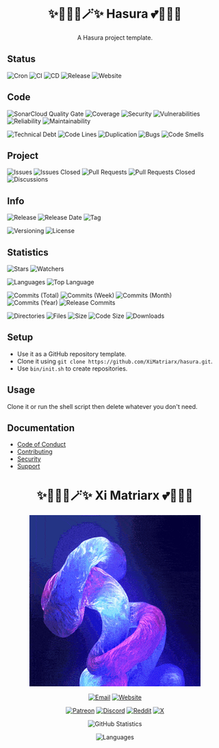<h1 align="center">✨🧚🏻‍♀️🪄✨ Hasura 💕🦄🌈🏰</h1>

<p align="center">A Hasura project template.</p>

## Status

<p>
  <img src="https://github.com/XiMatriarx/hasura/actions/workflows/cron.yml/badge.svg" alt="Cron">
  <img src="https://github.com/XiMatriarx/hasura/actions/workflows/ci.yml/badge.svg" alt="CI">
  <img src="https://github.com/XiMatriarx/hasura/actions/workflows/cd.yml/badge.svg" alt="CD">
  <img src="https://github.com/XiMatriarx/hasura/actions/workflows/release.yml/badge.svg" alt="Release">
  <img src="https://img.shields.io/website?url=https://ximatriarx.io&up_message=Up&up_color=800080&down_message=Down&down_color=008080&style=flat&logo=GitHub&label=Website&labelColor=404040" alt="Website">
</p>

## Code

<p>
  <img src="https://sonarcloud.io/api/project_badges/measure?project=XiMatriarx_hasura&metric=alert_status" alt="SonarCloud Quality Gate">
  <img src="https://sonarcloud.io/api/project_badges/measure?project=XiMatriarx_hasura&metric=coverage" alt="Coverage">
  <img src="https://sonarcloud.io/api/project_badges/measure?project=XiMatriarx_hasura&metric=security_rating" alt="Security">
  <img src="https://sonarcloud.io/api/project_badges/measure?project=XiMatriarx_hasura&metric=vulnerabilities" alt="Vulnerabilities">
  <img src="https://sonarcloud.io/api/project_badges/measure?project=XiMatriarx_hasura&metric=reliability_rating" alt="Reliability">
  <img src="https://sonarcloud.io/api/project_badges/measure?project=XiMatriarx_hasura&metric=sqale_rating" alt="Maintainability">
</p>

<p>
  <img src="https://sonarcloud.io/api/project_badges/measure?project=XiMatriarx_hasura&metric=sqale_index" alt="Technical Debt">
  <img src="https://sonarcloud.io/api/project_badges/measure?project=XiMatriarx_hasura&metric=ncloc" alt="Code Lines">
  <img src="https://sonarcloud.io/api/project_badges/measure?project=XiMatriarx_hasura&metric=duplicated_lines_density" alt="Duplication">
  <img src="https://sonarcloud.io/api/project_badges/measure?project=XiMatriarx_hasura&metric=bugs" alt="Bugs">
  <img src="https://sonarcloud.io/api/project_badges/measure?project=XiMatriarx_hasura&metric=code_smells" alt="Code Smells">
</p>

## Project

<p>
  <img src="https://img.shields.io/github/issues-raw/XiMatriarx/hasura?style=flat&logo=GitHub&label=Issues&labelColor=404040&color=800080" alt="Issues">
  <img src="https://img.shields.io/github/issues-closed-raw/XiMatriarx/hasura?style=flat&logo=GitHub&label=Issues Closed&labelColor=404040&color=800080" alt="Issues Closed">
  <img src="https://img.shields.io/github/issues-pr-raw/XiMatriarx/hasura?style=flat&logo=GitHub&label=Pull Requests&labelColor=404040&color=800080" alt="Pull Requests">
  <img src="https://img.shields.io/github/issues-pr-closed-raw/XiMatriarx/hasura?label=Pull Requests Closed&labelColor=404040&color=800080" alt="Pull Requests Closed">
  <img src="https://img.shields.io/github/discussions/XiMatriarx/hasura?style=flat&logo=GitHub&label=Discussions&labelColor=404040&color=800080" alt="Discussions">
</p>

## Info

<p>
  <img src="https://img.shields.io/github/v/release/XiMatriarx/hasura?sort=semver&style=flat&logo=GitHub&label=Release&labelColor=404040&color=800080" alt="Release">
  <img src="https://img.shields.io/github/release-date/XiMatriarx/hasura?style=flat&logo=GitHub&label=Release Date&labelColor=404040&color=800080" alt="Release Date">
  <img src="https://img.shields.io/github/v/tag/XiMatriarx/hasura?sort=semver&style=flat&logo=GitHub&label=Tag&labelColor=404040&color=800080" alt="Tag">
</p>

<p>
  <img src="https://img.shields.io/badge/Versioning-SemVer-404040?style=flat&label=Versioning&labelColor=404040&color=800080" alt="Versioning">
  <img src="https://img.shields.io/badge/License-MIT-404040?style=flat&label=License&labelColor=404040&color=800080" alt="License">
</p>

## Statistics

<p>
  <img src="https://img.shields.io/github/stars/XiMatriarx/hasura?style=flat&logo=GitHub&label=Stars&labelColor=404040&color=800080" alt="Stars">
  <img src="https://img.shields.io/github/watchers/XiMatriarx/hasura?style=flat&logo=GitHub&label=Watchers&labelColor=404040&color=800080" alt="Watchers">
</p>

<p>
  <img src="https://img.shields.io/github/languages/count/XiMatriarx/hasura?style=flat&logo=GitHub&label=Languages&labelColor=404040&color=800080" alt="Languages">
  <img src="https://img.shields.io/github/languages/top/XiMatriarx/hasura?style=flat&logo=GitHub&label=Top Language&labelColor=404040&color=800080" alt="Top Language">
</p>

<p>
  <img src="https://img.shields.io/github/commit-activity/t/XiMatriarx/hasura?style=flat&logo=GitHub&label=Commits&labelColor=404040&color=800080" alt="Commits (Total)">
  <img src="https://img.shields.io/github/commit-activity/w/XiMatriarx/hasura?style=flat&logo=GitHub&label=Commits&labelColor=404040&color=800080" alt="Commits (Week)">
  <img src="https://img.shields.io/github/commit-activity/m/XiMatriarx/hasura?style=flat&logo=GitHub&label=Commits&labelColor=404040&color=800080" alt="Commits (Month)">
  <img src="https://img.shields.io/github/commit-activity/y/XiMatriarx/hasura?style=flat&logo=GitHub&label=Commits&labelColor=404040&color=800080" alt="Commits (Year)">
  <img src="https://img.shields.io/github/commits-since/XiMatriarx/hasura/latest?sort=semver&style=flat&logo=GitHub&label=Release Commits&labelColor=404040&color=800080" alt="Release Commits">
</p>

<p>
  <img src="https://img.shields.io/github/directory-file-count/XiMatriarx/hasura?type=dir&style=flat&logo=GitHub&label=Directories&labelColor=404040&color=800080" alt="Directories">
  <img src="https://img.shields.io/github/directory-file-count/XiMatriarx/hasura?type=file&style=flat&logo=GitHub&label=Files&labelColor=404040&color=800080" alt="Files">
  <img src="https://img.shields.io/github/repo-size/XiMatriarx/hasura?style=flat&logo=GitHub&label=Size&labelColor=404040&color=800080" alt="Size">
  <img src="https://img.shields.io/github/languages/code-size/XiMatriarx/hasura?style=flat&logo=GitHub&label=Code Size&labelColor=404040&color=800080" alt="Code Size">
  <img src="https://img.shields.io/github/downloads/XiMatriarx/hasura/total?style=flat&logo=GitHub&label=Downloads&labelColor=404040&color=800080" alt="Downloads">
</p>

## Setup

- Use it as a GitHub repository template.  
- Clone it using `git clone https://github.com/XiMatriarx/hasura.git`.  
- Use `bin/init.sh` to create repositories.  

## Usage

Clone it or run the shell script then delete whatever you don't need.  

## Documentation

- [Code of Conduct](https://github.com/XiMatriarx/hasura/blob/matrix/docs/code_of_conduct.md)
- [Contributing](https://github.com/XiMatriarx/hasura/blob/matrix/docs/contributing.md)
- [Security](https://github.com/XiMatriarx/hasura/blob/matrix/docs/security.md)
- [Support](https://github.com/XiMatriarx/hasura/blob/matrix/docs/support.md)

<h1 align="center">✨🧚🏻‍♀️🪄✨ Xi Matriarx 💕🦄🌈🏰</h1>

<p align="center">
  <img src="https://github.com/XiMatriarx/ximatriarx/blob/matrix/fractal.gif">
</p>

<p align="center">
  <a href="mailto:xi@ximatriarx.io"><img src="https://img.shields.io/badge/xi@ximatriarx.io-404040?style=flat" alt="Email"></a>
  <a href="https://ximatriarx.io"><img src="https://img.shields.io/badge/https://ximatriarx.io-404040?style=flat" alt="Website"></a>
</p>

<p align="center">
  <a href="https://patreon.com/XiMatriarx" target="_blank"><img src="https://img.shields.io/badge/-Patreon-404040?style=flat&logo=Patreon" alt="Patreon"></a>
  <a href="https://discord.gg/XiMatriarx" target="_blank"><img src="https://img.shields.io/discord/XiMatriarx?style=flat&logo=Discord&label=Discord&labelColor=404040&color=800080" alt="Discord"></a>
  <a href="https://www.reddit.com/r/XiMatriarx" target="_blank"><img src="https://img.shields.io/reddit/subreddit-subscribers/XiMatriarx?style=flat&logo=Reddit&label=Reddit&labelColor=404040&color=800080" alt="Reddit"></a>
  <a href="https://twitter.com/XiMatriarx" target="_blank"><img src="https://img.shields.io/badge/-X-404040?style=flat&logo=X" alt="X"></a>
</p>

<p align="center">
  <img src="https://github-readme-stats.vercel.app/api?username=XiMatriarx&show=reviews,discussions_started,discussions_answered,prs_merged,prs_merged_percentage&show_icons=true&hide_title=true&hide_border=true&theme=transparent&title_color=ff00ff&text_color=808080&icon_color=ff00ff&border_color=808080&border_radius=8" alt="GitHub Statistics">
</p>

<p align="center">
  <img src="https://github-readme-stats.vercel.app/api/top-langs/?username=XiMatriarx&size_weight=1&count_weight=0&langs_count=10&layout=donut&hide_title=true&hide_border=true&theme=transparent&title_color=ff00ff&text_color=808080&border_color=808080&border_radius=8" alt="Languages">
</p>
